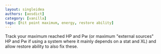 ```yaml
---
layout: singleidea
authors: [aosdict]
category: [vanilla]
tags: [hit point maximum, energy, restore ability]
---
```

Track your maximum reached HP and Pw (or maximum "external sources" HP and Pw if using a system where it mainly depends on a stat and XL) and allow restore ability to also fix these.
